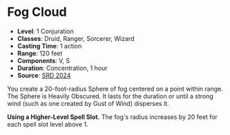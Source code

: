 # Fog Cloud

- **Level**: 1 Conjuration
- **Classes**: Druid, Ranger, Sorcerer, Wizard
- **Casting Time**: 1 action
- **Range**: 120 feet
- **Components**: V, S
- **Duration**: Concentration, 1 hour
- **Source**: [SRD 2024](../../../srds/SRD_2024.pdf)

You create a 20-foot-radius Sphere of fog centered on a point within range. The Sphere is Heavily Obscured. It lasts for the duration or until a strong wind (such as one created by Gust of Wind) disperses it.

**Using a Higher-Level Spell Slot.** The fog's radius increases by 20 feet for each spell slot level above 1.
